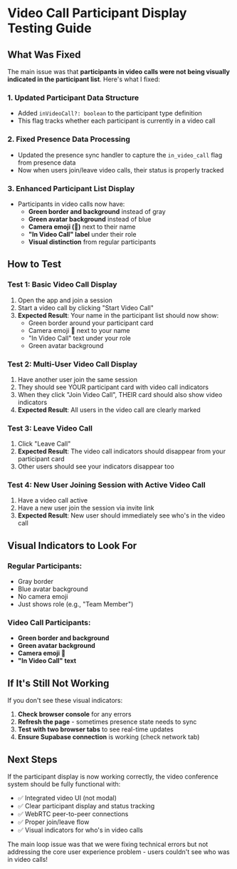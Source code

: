 # Video Call Participant Display Testing Guide

## What Was Fixed

The main issue was that **participants in video calls were not being visually indicated in the participant list**. Here's what I fixed:

### 1. Updated Participant Data Structure
- Added `inVideoCall?: boolean` to the participant type definition
- This flag tracks whether each participant is currently in a video call

### 2. Fixed Presence Data Processing
- Updated the presence sync handler to capture the `in_video_call` flag from presence data
- Now when users join/leave video calls, their status is properly tracked

### 3. Enhanced Participant List Display
- Participants in video calls now have:
  - **Green border and background** instead of gray
  - **Green avatar background** instead of blue
  - **Camera emoji (🎥)** next to their name
  - **"In Video Call" label** under their role
  - **Visual distinction** from regular participants

## How to Test

### Test 1: Basic Video Call Display
1. Open the app and join a session
2. Start a video call by clicking "Start Video Call"
3. **Expected Result**: Your name in the participant list should now show:
   - Green border around your participant card
   - Camera emoji 🎥 next to your name
   - "In Video Call" text under your role
   - Green avatar background

### Test 2: Multi-User Video Call Display
1. Have another user join the same session
2. They should see YOUR participant card with video call indicators
3. When they click "Join Video Call", THEIR card should also show video indicators
4. **Expected Result**: All users in the video call are clearly marked

### Test 3: Leave Video Call
1. Click "Leave Call" 
2. **Expected Result**: The video call indicators should disappear from your participant card
3. Other users should see your indicators disappear too

### Test 4: New User Joining Session with Active Video Call
1. Have a video call active
2. Have a new user join the session via invite link
3. **Expected Result**: New user should immediately see who's in the video call

## Visual Indicators to Look For

### Regular Participants:
- Gray border
- Blue avatar background
- No camera emoji
- Just shows role (e.g., "Team Member")

### Video Call Participants:
- **Green border and background**
- **Green avatar background**
- **Camera emoji 🎥**
- **"In Video Call" text**

## If It's Still Not Working

If you don't see these visual indicators:

1. **Check browser console** for any errors
2. **Refresh the page** - sometimes presence state needs to sync
3. **Test with two browser tabs** to see real-time updates
4. **Ensure Supabase connection** is working (check network tab)

## Next Steps

If the participant display is now working correctly, the video conference system should be fully functional with:
- ✅ Integrated video UI (not modal)
- ✅ Clear participant display and status tracking
- ✅ WebRTC peer-to-peer connections
- ✅ Proper join/leave flow
- ✅ Visual indicators for who's in video calls

The main loop issue was that we were fixing technical errors but not addressing the core user experience problem - users couldn't see who was in video calls!
